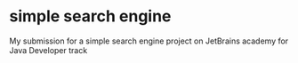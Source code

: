 # simple search engine
My submission for a simple search engine project on JetBrains academy for Java Developer track

